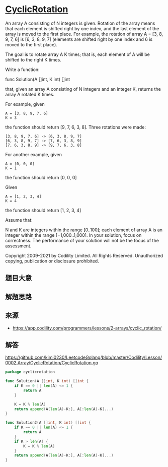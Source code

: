 # [CyclicRotation](https://app.codility.com/programmers/lessons/2-arrays/cyclic_rotation/)

An array A consisting of N integers is given. Rotation of the array means that each element is shifted right by one index, and the last element of the array is moved to the first place. For example, the rotation of array A = [3, 8, 9, 7, 6] is [6, 3, 8, 9, 7] (elements are shifted right by one index and 6 is moved to the first place).

The goal is to rotate array A K times; that is, each element of A will be shifted to the right K times.

Write a function:

func Solution(A []int, K int) []int

that, given an array A consisting of N integers and an integer K, returns the array A rotated K times.

For example, given

    A = [3, 8, 9, 7, 6]
    K = 3
the function should return [9, 7, 6, 3, 8]. Three rotations were made:

    [3, 8, 9, 7, 6] -> [6, 3, 8, 9, 7]
    [6, 3, 8, 9, 7] -> [7, 6, 3, 8, 9]
    [7, 6, 3, 8, 9] -> [9, 7, 6, 3, 8]
For another example, given

    A = [0, 0, 0]
    K = 1
the function should return [0, 0, 0]

Given

    A = [1, 2, 3, 4]
    K = 4
the function should return [1, 2, 3, 4]

Assume that:

N and K are integers within the range [0..100];
each element of array A is an integer within the range [−1,000..1,000].
In your solution, focus on correctness. The performance of your solution will not be the focus of the assessment.

Copyright 2009–2021 by Codility Limited. All Rights Reserved. Unauthorized copying, publication or disclosure prohibited.

## 題目大意

## 解題思路

## 來源
* https://app.codility.com/programmers/lessons/2-arrays/cyclic_rotation/

## 解答
https://github.com/kimi0230/LeetcodeGolang/blob/master/Codility/Lesson/0002.Array/CyclicRotation/CyclicRotation.go


```go
package cyclicrotation

func Solution(A []int, K int) []int {
	if K == 0 || len(A) <= 1 {
		return A
	}

	K = K % len(A)
	return append(A[len(A)-K:], A[:len(A)-K]...)
}

func Solution2(A []int, K int) []int {
	if K == 0 || len(A) <= 1 {
		return A
	}
	if K > len(A) {
		K = K % len(A)
	}
	return append(A[len(A)-K:], A[:len(A)-K]...)
}
```